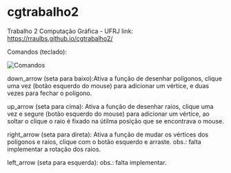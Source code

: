 # cgtrabalho2

Trabalho 2
Computação Gráfica - UFRJ
link: https://rraulbs.github.io/cgtrabalho2/

Comandos (teclado):

![Comandos](https://user-images.githubusercontent.com/16651018/56626258-5d78f580-6617-11e9-8d9d-8677a8742a43.jpeg)

down_arrow (seta para baixo):Ativa a função de desenhar polígonos, clique uma vez (botão esquerdo do mouse) para adicionar um vértice, e duas vezes para fechar o polígono.

up_arrow (seta para cima): Ativa a função de desenhar raios, clique uma vez e segure (botão esquerdo do mouse) para adicionar um vértice, ao soltar o clique o raio é fixado na útilma posíção que se encontrava o mouse.

right_arrow (seta para direta): Ativa a função de mudar os vértices dos polígonos e raios, clique com o botão esquerdo e arraste.
obs.: falta implementar a rotação dos raios.

left_arrow (seta para esquerda): obs.: falta implementar.
